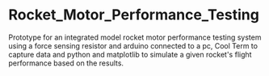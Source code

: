 # Rocket_Motor_Performance_Testing
Prototype for an integrated model rocket motor performance testing system using a force sensing resistor and arduino connected to a pc, Cool Term to capture data and python and matplotlib to simulate a given rocket's flight performance based on the results.
